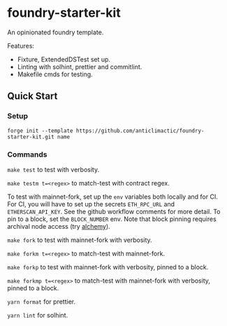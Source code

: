 # foundry-starter-kit

An opinionated foundry template.

Features:
- Fixture, ExtendedDSTest set up.
- Linting with solhint, prettier and commitlint.
- Makefile cmds for testing.

## Quick Start

### Setup

`forge init --template https://github.com/anticlimactic/foundry-starter-kit.git name`

### Commands

`make test` to test with verbosity.

`make testm t=<regex>` to match-test with contract regex.

To test with mainnet-fork, set up the `env` variables both locally and for CI. For CI, you will have to set up the secrets `ETH_RPC_URL` and `ETHERSCAN_API_KEY`. See the github workflow comments for more detail. To pin to a block, set the `BLOCK_NUMBER` env. Note that block pinning requires archival node access (try [alchemy](https://www.alchemy.com/)).

`make fork` to test with mainnet-fork with verbosity.

`make forkm t=<regex>` to match-test with mainnet-fork.

`make forkp` to test with mainnet-fork with verbosity, pinned to a block.

`make forkmp t=<regex>` to match-test with mainnet-fork with verbosity, pinned to a block.

`yarn format` for prettier.

`yarn lint` for solhint.
